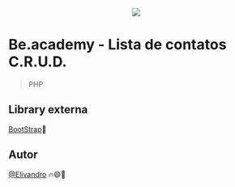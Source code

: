 <p align="center"><img src="./assets/images/svg/BeAcademy_logo.svg"/></p>

# Be.academy - Lista de contatos C.R.U.D.
> PHP

## Library externa
[BootStrap](https://getbootstrap.com/)🚀


## Autor
[@Elivandro](https://www.github.com/Elivandro/) 🔥😄🚀